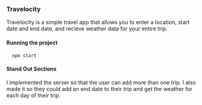 ### Travelocity
Travelocity is a simple travel app that allows you to enter a location, start date and end date, and recieve weather data for your entire trip.

#### Running the project

      npm start


#### Stand Out Sections

I implemented the server so that the user can add more than one trip. I also made it so they could add an end date to their trip and get the weather for each day of their trip.
